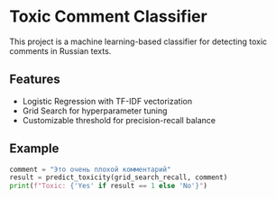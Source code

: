 # Toxic Comment Classifier

This project is a machine learning-based classifier for detecting toxic comments in Russian texts.

## Features
- Logistic Regression with TF-IDF vectorization
- Grid Search for hyperparameter tuning
- Customizable threshold for precision-recall balance


## Example
```python
comment = "Это очень плохой комментарий"
result = predict_toxicity(grid_search_recall, comment)
print(f"Toxic: {'Yes' if result == 1 else 'No'}")
